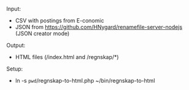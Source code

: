 Input:
- CSV with postings from E-conomic
- JSON from https://github.com/HNygard/renamefile-server-nodejs (JSON creator mode)

Output:
- HTML files (/index.html and /regnskap/*)

Setup:
- ln -s `pwd`/regnskap-to-html.php ~/bin/regnskap-to-html
